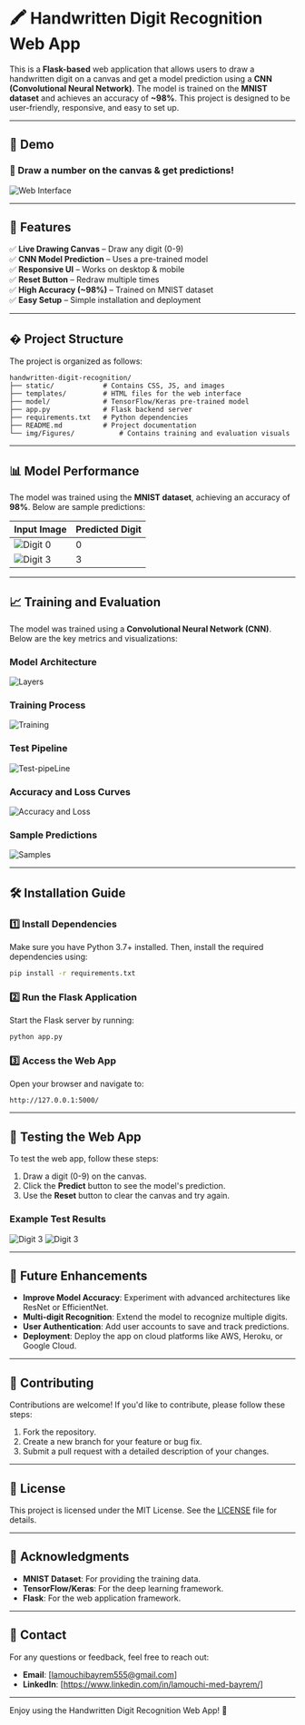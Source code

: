 # 🖍 Handwritten Digit Recognition Web App

This is a **Flask-based** web application that allows users to draw a handwritten digit on a canvas and get a model prediction using a **CNN (Convolutional Neural Network)**. The model is trained on the **MNIST dataset** and achieves an accuracy of **~98%**. This project is designed to be user-friendly, responsive, and easy to set up.

---

## 📌 Demo
### 🎨 Draw a number on the canvas & get predictions!

![Web Interface](static/demo.png)

---

## 🎯 Features
✅ **Live Drawing Canvas** – Draw any digit (0-9)  
✅ **CNN Model Prediction** – Uses a pre-trained model  
✅ **Responsive UI** – Works on desktop & mobile  
✅ **Reset Button** – Redraw multiple times  
✅ **High Accuracy (~98%)** – Trained on MNIST dataset  
✅ **Easy Setup** – Simple installation and deployment  

---

## � Project Structure
The project is organized as follows:

```
handwritten-digit-recognition/
├── static/            # Contains CSS, JS, and images
├── templates/         # HTML files for the web interface
├── model/             # TensorFlow/Keras pre-trained model
├── app.py             # Flask backend server
├── requirements.txt   # Python dependencies
├── README.md          # Project documentation
└── img/Figures/           # Contains training and evaluation visuals
```

---

## 📊 Model Performance
The model was trained using the **MNIST dataset**, achieving an accuracy of **98%**. Below are sample predictions:

| **Input Image** | **Predicted Digit** |
|----------------|--------------------|
| ![Digit 0](img/Figure_3.png) | 0 |
| ![Digit 3](img/Figure_7.png) | 3 |


---

## 📈 Training and Evaluation
The model was trained using a **Convolutional Neural Network (CNN)**. Below are the key metrics and visualizations:

### Model Architecture
![Layers](img/Figure_4.png)

### Training Process
![Training](img/Figure_5.png)

### Test Pipeline
![Test-pipeLine](img/Figure_6.png)

### Accuracy and Loss Curves
![Accuracy and Loss](img/Figure_2.png)

### Sample Predictions
![Samples](img/Figure_1.png)

---

## 🛠 Installation Guide
### **1️⃣ Install Dependencies**
Make sure you have Python 3.7+ installed. Then, install the required dependencies using:
```bash
pip install -r requirements.txt
```

### **2️⃣ Run the Flask Application**
Start the Flask server by running:
```bash
python app.py
```

### **3️⃣ Access the Web App**
Open your browser and navigate to:
```
http://127.0.0.1:5000/
```

---

## 🧪 Testing the Web App
To test the web app, follow these steps:
1. Draw a digit (0-9) on the canvas.
2. Click the **Predict** button to see the model's prediction.
3. Use the **Reset** button to clear the canvas and try again.

### Example Test Results
![Digit 3](img/Figure_3.png)
![Digit 3](img/Figure_7.png)

---

## 🚀 Future Enhancements
- **Improve Model Accuracy**: Experiment with advanced architectures like ResNet or EfficientNet.
- **Multi-digit Recognition**: Extend the model to recognize multiple digits.
- **User Authentication**: Add user accounts to save and track predictions.
- **Deployment**: Deploy the app on cloud platforms like AWS, Heroku, or Google Cloud.

---

## 🤝 Contributing
Contributions are welcome! If you'd like to contribute, please follow these steps:
1. Fork the repository.
2. Create a new branch for your feature or bug fix.
3. Submit a pull request with a detailed description of your changes.

---

## 📜 License
This project is licensed under the MIT License. See the [LICENSE](LICENSE) file for details.

---

## 🙏 Acknowledgments
- **MNIST Dataset**: For providing the training data.
- **TensorFlow/Keras**: For the deep learning framework.
- **Flask**: For the web application framework.

---

## 📧 Contact
For any questions or feedback, feel free to reach out:
- **Email**: [lamouchibayrem555@gmail.com]
- **LinkedIn**: [https://www.linkedin.com/in/lamouchi-med-bayrem/]

---

Enjoy using the Handwritten Digit Recognition Web App! 🎉

